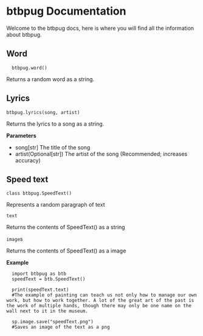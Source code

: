 # btbpug Documentation


Welcome to the btbpug docs, here is where you will find all the information about btbpug.


## Word


```
  btbpug.word()
```

Returns a random word as a string.

## Lyrics


`
  btbpug.lyrics(song, artist)
`

Returns the lyrics to a song as a string.

**Parameters**
 - song[str] The title of the song
 - artist(Optional[str]) The artist of the song (Recommended; increases accuracy)

## Speed text


`
  class btbpug.SpeedText()
`

Represents a random paragraph of text

`
  text
`

Returns the contents of SpeedText() as a string

`
  image
`s

Returns the contents of SpeedText() as a image

**Example**

```
  import btbpug as btb
  speedText = btb.SpeedText()

  print(speedText.text)
  #The example of painting can teach us not only how to manage our own work, but how to work together. A lot of the great art of the past is the work of multiple hands, though there may only be one name on the wall next to it in the museum.

  sp.image.save("speedText.png")
  #Saves an image of the text as a png
```
